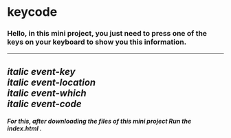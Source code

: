 # keycode
### Hello, in this mini project, you just need to press one of the keys on your keyboard to show you this information.
---
*italic event-key*    
*italic event-location*    
*italic event-which*    
*italic event-code*    
---
##### For this, after downloading the files of this mini project Run the index.html .